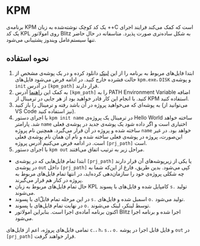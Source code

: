 # KPM
برنامه‌ی KPM یک کد کوچک نوشته‌شده به زبان ++C است که کمک می‌کند فرایند اجرای یک کد KPL روی امولاتور Blitz به شکل ساده‌تری صورت پذیرد. متاسفانه در حال حاضر تنها سیستم‌عامل ویندوز پشتیبانی می‌شود.
## نحوه استفاده
1. ابتدا فایل‌های مربوط به برنامه را از این [لینک](https://github.com/hejarPG/kpm/releases/tag/v1.0.0) دانلود کرده و در یک پوشه‌ی مشخص از حالت فشرده خارج کنید. در ادامه فرض می‌شود فایل‌های `kpm.exe`، `DISK` و پوشه‌‌ی `init` در آدرس `[kpm_path]` قرار دارند.
2. به کمک این [راهنما](https://www.architectryan.com/2018/03/17/add-to-the-path-on-windows-10/) آدرس `[kpm_path]` را به PATH Environment Variable اضافه کنید. با انجام این کار قادر خواهید بود از هر جایی در ترمینال از KPM استفاده کنید.
3. به پوشه‌ای که می‌خواهید پروژه در آن باشد رفته و ترمینال را باز کنید (می‌توانید از VS Code نیز استفاده کنید).
4. با اجرای دستور `kpm init name` در ترمینال یک پروژه‌ی Hello World ساخته خواهد شد. پارامتر `name` اختیاری است و اگر داده شود یک پوشه‌ی جدید در پوشه‌ی فعلی ساخته شده و پروژه در آن قرار می‌گیرد. همچنین نام پروژه `name` خواهد بود. در غیر این‌صورت، پروژه در پوشه‌ی فعلی ساخته شده و نام آن همان نام پوشه‌ی فعلی است. در ادامه فرض می‌کنیم آدرس پروژه `[prj_path]` است.
5. با اجرای دستور `kpm out` مراحل زیر به ترتیب اتفاق می‌افتند.
  - ابتدا تمام فایل‌هایی که در پوشه‌ی `[prj_path]` یا یکی از زیرپوشه‌های آن قرار دارند در پوشه‌ی `out` داخل `[prj_path]` کپی می‌شود. بدین طریق، فارغ از این‌که شما به چه شکلی پروژه‌ی خود را سازمان‌دهی کرده‌اید، در انتها تمام فایل‌های مربوط به پروژه در کنار هم قرار می‌گیرند.
  - حال تمام فایل‌های مربوط به زبان KPL کامپایل شده و فایل‌های با پسوند `s.` تولید می‌شوند.
  - در این مرحله تمام فایل‌ّای با پسوند `s.` اسمبل شده و فایل‌های `o.` تولید می‌شود.
  - در نهایت تمام فایل‌های با پسوند `o.` توسط لینکر، لینک می‌شوند.
  - اکنون برنامه آماده‌ی اجرا است. بنابراین امولاتور Blitz اجرا شده و برنامه اجرا می‌شود.

تمامی فایل‌های پروژه، اعم از فایل‌های `c.`، `h`، `s.`، `o.` و فایل قابل اجرا در پوشه `out` در `[prj_path]` قرار خواهند گرفت.
